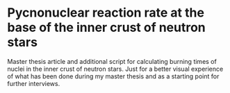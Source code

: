 # Pycnonuclear reaction rate at the base of the inner crust of neutron stars
Master thesis article and additional script for calculating burning times of nuclei in the inner crust of neutron stars. 
Just for a better visual experience of what has been done during my master thesis and as a starting point for further interviews.

